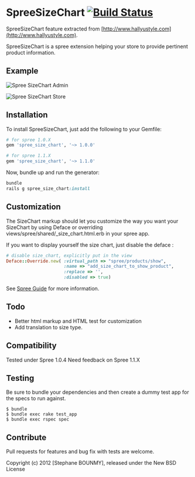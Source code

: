 SpreeSizeChart [![Build Status](https://secure.travis-ci.org/sbounmy/spree_size_chart.png?branch=master)](http://travis-ci.org/sbounmy/spree_size_chart)
==============

SpreeSizeChart feature extracted from [http://www.hallyustyle.com](http://www.hallyustyle.com).

SpreeSizeChart is a spree extension helping your store to provide pertinent product information.

Example
-------

![Spree SizeChart Admin](http://i49.tinypic.com/27ybj8x.png)

![Spree SizeChart Store](http://i50.tinypic.com/wk2fs.png)

Installation
------------

To install SpreeSizeChart, just add the following to your Gemfile:

```ruby
# for spree 1.0.X
gem 'spree_size_chart', '~> 1.0.0'

# for spree 1.1.X
gem 'spree_size_chart', '~> 1.1.0'

```

Now, bundle up and run the generator:

```ruby
bundle
rails g spree_size_chart:install
```

Customization
-------------

The SizeChart markup should let you customize the way you want your SizeChart by using Deface or overriding views/spree/shared/_size_chart.html.erb in your spree app.

If you want to display yourself the size chart, just disable the deface :

```ruby
# disable size_chart, explicitly put in the view
Deface::Override.new( :virtual_path => "spree/products/show",
                      :name => "add_size_chart_to_show_product",
                      :replace => '',
                      :disabled => true)
```

See [Spree Guide](http://guides.spreecommerce.com/view_customization.html) for more information.


Todo
-------

- Better html markup and HTML test for customization
- Add translation to size type.

Compatibility
------------

Tested under Spree 1.0.4
Need feedback on Spree 1.1.X


Testing
-------

Be sure to bundle your dependencies and then create a dummy test app for the specs to run against.

    $ bundle
    $ bundle exec rake test_app
    $ bundle exec rspec spec


Contribute
----------

Pull requests for features and bug fix with tests are welcome.

Copyright (c) 2012 [Stephane BOUNMY], released under the New BSD License
